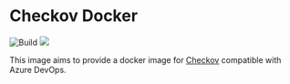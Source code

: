 # Checkov Docker

![Build](https://github.com/pomverte/checkov-docker/workflows/Build/badge.svg)
![](https://img.shields.io/badge/Checkov-1.0.442-blue)

This image aims to provide a docker image for [Checkov](https://github.com/bridgecrewio/checkov/) compatible with Azure DevOps.
